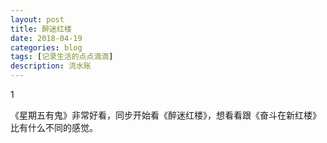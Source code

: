 ```yaml
---
layout: post
title: 醉迷红楼
date: 2018-04-19
categories: blog
tags: [记录生活的点点滴滴]
description: 流水账
---
```


1 

《星期五有鬼》非常好看，同步开始看《醉迷红楼》，想看看跟《奋斗在新红楼》比有什么不同的感觉。







